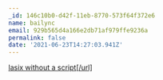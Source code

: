 ```yaml
---
_id: 146c10b0-d42f-11eb-8770-573f64f372e6
name: bailync
email: 929b565d4a166e2db71af979ffe9236a
permalink: false
date: '2021-06-23T14:27:03.941Z'
---
```

<a href=http://vslasixv.com>lasix without a script[/url]
